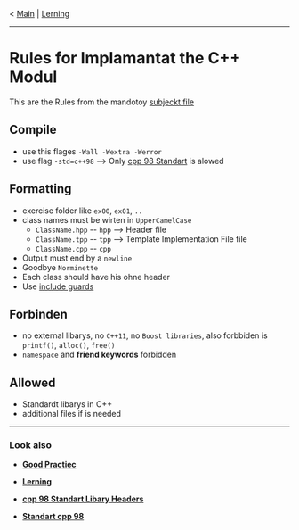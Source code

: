 < [Main](/) | [Lerning](../Lerning/cpp01_00_lerning.md)

--- 
# Rules for Implamantat the C++ Modul
This are the Rules from the mandotoy [subjeckt file](../../PDF/cpp_00_modul_subject.pdf) 

## Compile
- use this flages `-Wall -Wextra -Werror`
- use flag `-std=c++98` --> Only [cpp 98 Standart](cpp_stanard_lib.md) is alowed 

## Formatting 
- exercise folder like `ex00`, `ex01`, `..`
- class names must be wirten in `UpperCamelCase`
	- `ClassName.hpp` -- `hpp` --> Header file
	- `ClassName.tpp` -- `tpp` --> Template Implementation File file
	- `ClassName.cpp` -- `cpp` 
- Output must end by a `newline`
- Goodbye `Norminette`
- Each class should have his ohne header 
- Use [include guards](cpp_rules_include_guards.md)

## Forbinden 
- no external libarys, no `C++11`, no `Boost libraries`, also forbbiden is `printf()`, `alloc()`, `free()`
- `namespace` and **friend keywords** forbidden

## Allowed 
- Standardt libarys in C++
- additional files if is needed

--- 
### Look also

- **[Good Practiec](cpp_rules_good_practice.md)**

- **[Lerning](../Lerning/cpp01_00_lerning.md)**

- **[cpp 98 Standart Libary Headers](cpp_stanard_lib.md)**

- **[Standart cpp 98](../../PDF/std_cpp_98_tutorial.pdf)**

